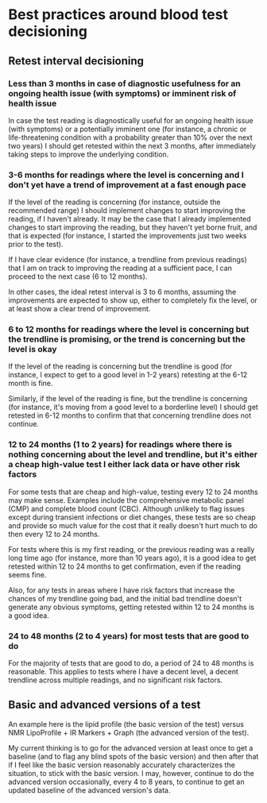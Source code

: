 # Best practices around blood test decisioning

## Retest interval decisioning

### Less than 3 months in case of diagnostic usefulness for an ongoing health issue (with symptoms) or imminent risk of health issue

In case the test reading is diagnostically useful for an ongoing
health issue (with symptoms) or a potentially imminent one (for
instance, a chronic or life-threatening condition with a probability
greater than 10% over the next two years) I should get retested within
the next 3 months, after immediately taking steps to improve the
underlying condition.

### 3-6 months for readings where the level is concerning and I don't yet have a trend of improvement at a fast enough pace

If the level of the reading is concerning (for instance, outside the
recommended range) I should implement changes to start improving the
reading, if I haven't already. It may be the case that I already
implemented changes to start improving the reading, but they haven't
yet borne fruit, and that is expected (for instance, I started the
improvements just two weeks prior to the test).

If I have clear evidence (for instance, a trendline from previous
readings) that I am on track to improving the reading at a sufficient
pace, I can proceed to the next case (6 to 12 months).

In other cases, the ideal retest interval is 3 to 6 months, assuming
the improvements are expected to show up, either to completely fix the
level, or at least show a clear trend of improvement.

### 6 to 12 months for readings where the level is concerning but the trendline is promising, or the trend is concerning but the level is okay

If the level of the reading is concerning but the trendline is good
(for instance, I expect to get to a good level in 1-2 years) retesting
at the 6-12 month is fine.

Similarly, if the level of the reading is fine, but the trendline is
concerning (for instance, it's moving from a good level to a
borderline level) I should get retested in 6-12 months to confirm that
that concerning trendline does not continue.

### 12 to 24 months (1 to 2 years) for readings where there is nothing concerning about the level and trendline, but it's either a cheap high-value test I either lack data or have other risk factors

For some tests that are cheap and high-value, testing every 12 to 24
months may make sense. Examples include the comprehensive metabolic
panel (CMP) and complete blood count (CBC). Although unlikely to flag
issues except during transient infections or diet changes, these tests
are so cheap and provide so much value for the cost that it really
doesn't hurt much to do then every 12 to 24 months.

For tests where this is my first reading, or the previous reading was
a really long time ago (for instance, more than 10 years ago), it is a
good idea to get retested within 12 to 24 months to get confirmation,
even if the reading seems fine.

Also, for any tests in areas where I have risk factors that increase
the chances of my trendline going bad, and the initial bad trendline
doesn't generate any obvious symptoms, getting retested within 12 to
24 months is a good idea.

### 24 to 48 months (2 to 4 years) for most tests that are good to do

For the majority of tests that are good to do, a period of 24 to 48
months is reasonable. This applies to tests where I have a decent
level, a decent trendline across multiple readings, and no significant
risk factors.

## Basic and advanced versions of a test

An example here is the lipid profile (the basic version of the test)
versus NMR LipoProfile + IR Markers + Graph (the advanced version of
the test).

My current thinking is to go for the advanced version at least once to
get a baseline (and to flag any blind spots of the basic version) and
then after that if I feel like the basic version reasonably accurately
characterizes the situation, to stick with the basic version. I may,
however, continue to do the advanced version occasionally, every 4 to
8 years, to continue to get an updated baseline of the advanced
version's data.

